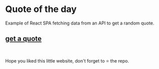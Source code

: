 # Quote of the day

Example of React SPA fetching data from an API to get a random quote. 

<!-- ## [get a quote](https://visi-on.github.io/quote-of-the-day/) -->
## [get a quote](https://on-code-sign.github.io/quote-of-the-day/)

<br>

Hope you liked this little website, don't forget to ⭐ the repo.
